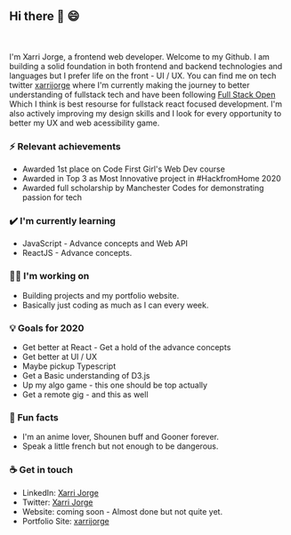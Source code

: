 ## Hi there :wave: :smile:
<br>
<br>
I'm Xarri Jorge, a frontend web developer. Welcome to my Github. I am building a solid foundation in both frontend and backend technologies and languages but I prefer life on the front - UI / UX. You can find me on tech twitter <a href = "https://twitter.com/xarrijorge">xarrijorge</a> where I'm currently making the journey to better understanding of fullstack tech and have been following <a href="https://fullstackopen.com/en">Full Stack Open</a> Which I think is best resourse for fullstack react focused development. I'm also actively improving my design skills and I look for every opportunity to better my UX  and web acessibility game.

### ⚡ Relevant achievements
- Awarded 1st place on Code First Girl's Web Dev course
- Awarded in Top 3 as Most Innovative project in #HackfromHome 2020 
- Awarded full scholarship by Manchester Codes for demonstrating passion for tech

### ✔️ I'm currently learning
- JavaScript - Advance concepts and Web API
- ReactJS - Advance concepts. 

### 👩‍💻 I'm working on
- Building projects and my portfolio website.
- Basically just coding as much as I can every week. 

### 💡 Goals for 2020
- Get better at React - Get a hold of the advance concepts
- Get better at UI / UX
- Maybe pickup Typescript
- Get a Basic understanding of D3.js
- Up my algo game - this one should be top actually
- Get a remote gig - and this as well

### 🌴 Fun facts
- I'm an anime lover, Shounen buff and Gooner forever. 
- Speak a little french but not enough to be dangerous.

### ☕ Get in touch
- LinkedIn: <a href = "https://www.linkedin.com/in/xarri/">Xarri Jorge</a>
- Twitter: <a href = "https://twitter.com/xarri">Xarri Jorge</a>
- Website: coming soon - Almost done but not quite yet.
- Portfolio Site: <a href = "https://xarrijorge.netlify.app">xarrijorge</a>
<br>
<br>
